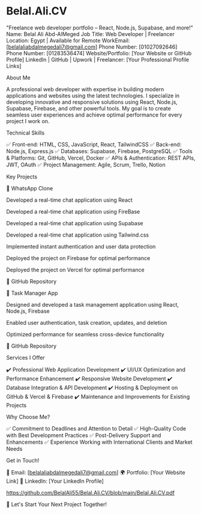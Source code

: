 # Belal.Ali.CV
"Freelance web developer portfolio – React, Node.js, Supabase, and more!"
Name: Belal Ali Abd-AlMeged
Job Title: Web Developer | Freelancer
Location: Egypt | Available for Remote WorkEmail: [belalaliabdalmegedali7@gmail.com]
Phone Number: [01027092646]                       
Phone Number: [01283536474]
Website/Portfolio: [Your Website or GitHub Profile]
LinkedIn | GitHub | Upwork | Freelancer: [Your Professional Profile Links]

About Me

A professional web developer with expertise in building modern applications and websites using the latest technologies. I specialize in developing innovative and responsive solutions using React, Node.js, Supabase, Firebase, and other powerful tools. My goal is to create seamless user experiences and achieve optimal performance for every project I work on.

Technical Skills

✅ Front-end: HTML, CSS, JavaScript, React, TailwindCSS
✅ Back-end: Node.js, Express.js
✅ Databases: Supabase, Firebase, PostgreSQL
✅ Tools & Platforms: Git, GitHub, Vercel, Docker
✅ APIs & Authentication: REST APIs, JWT, OAuth
✅ Project Management: Agile, Scrum, Trello, Notion

Key Projects

🔹 WhatsApp Clone

Developed a real-time chat application using React       

Developed a real-time chat application using FireBase

Developed a real-time chat application using Supabase

Developed a real-time chat application using Tailwind.css

Implemented instant authentication and user data protection

Deployed the project on Firebase for optimal performance

Deployed the project on Vercel for optimal performance

🔗 GitHub Repository

🔹 Task Manager App

Designed and developed a task management application using React, Node.js, Firebase

Enabled user authentication, task creation, updates, and deletion

Optimized performance for seamless cross-device functionality

🔗 GitHub Repository

Services I Offer

✔️ Professional Web Application Development
✔️ UI/UX Optimization and Performance Enhancement
✔️ Responsive Website Development
✔️ Database Integration & API Development
✔️ Hosting & Deployment on GitHub & Vercel & Firebase
✔️ Maintenance and Improvements for Existing Projects

Why Choose Me?

✅ Commitment to Deadlines and Attention to Detail
✅ High-Quality Code with Best Development Practices
✅ Post-Delivery Support and Enhancements
✅ Experience Working with International Clients and Market Needs

Get in Touch!

📩 Email: [belalaliabdalmegedali7@gmail.com]
🌍 Portfolio: [Your Website Link]
💼 LinkedIn: [Your LinkedIn Profile]

https://github.com/BelalAli55/Belal.Ali.CV/blob/main/Belal.Ali.CV.pdf

🚀 Let's Start Your Next Project Together!

